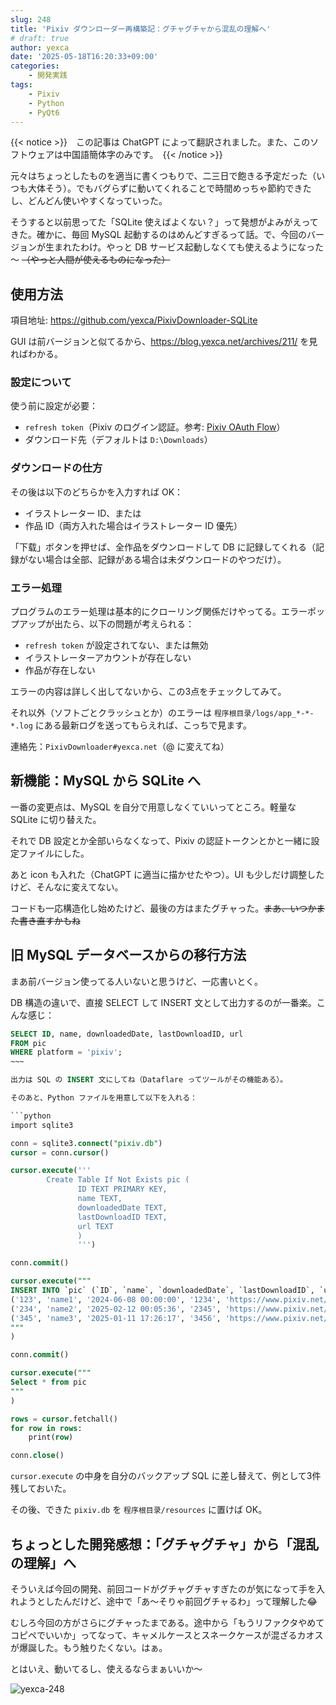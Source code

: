 ```yaml
---
slug: 248
title: 'Pixiv ダウンローダー再構築記：グチャグチャから混乱の理解へ'
# draft: true
author: yexca
date: '2025-05-18T16:20:33+09:00'
categories:
    - 開発実践
tags:
    - Pixiv
    - Python
    - PyQt6
---
```


{{< notice >}}　この記事は ChatGPT によって翻訳されました。また、このソフトウェアは中国語簡体字のみです。　{{< /notice >}}

元々はちょっとしたものを適当に書くつもりで、二三日で飽きる予定だった（いつも大体そう）。でもバグらずに動いてくれることで時間めっちゃ節約できたし、どんどん使いやすくなっていった。

そうすると以前思ってた「SQLite 使えばよくない？」って発想がよみがえってきた。確かに、毎回 MySQL 起動するのはめんどすぎるって話。で、今回のバージョンが生まれたわけ。やっと DB サービス起動しなくても使えるようになった～ ~~（やっと人間が使えるものになった）~~

## 使用方法

項目地址: <https://github.com/yexca/PixivDownloader-SQLite>

GUI は前バージョンと似てるから、<https://blog.yexca.net/archives/211/> を見ればわかる。

### 設定について

使う前に設定が必要：

- `refresh token`（Pixiv のログイン認証。参考: [Pixiv OAuth Flow](https://gist.github.com/ZipFile/c9ebedb224406f4f11845ab700124362)）
- ダウンロード先（デフォルトは `D:\Downloads`）

### ダウンロードの仕方

その後は以下のどちらかを入力すれば OK：

- イラストレーター ID、または
- 作品 ID（両方入れた場合はイラストレーター ID 優先）

「下载」ボタンを押せば、全作品をダウンロードして DB に記録してくれる（記録がない場合は全部、記録がある場合は未ダウンロードのやつだけ）。

### エラー処理

プログラムのエラー処理は基本的にクローリング関係だけやってる。エラーポップアップが出たら、以下の問題が考えられる：

- `refresh token` が設定されてない、または無効
- イラストレーターアカウントが存在しない
- 作品が存在しない

エラーの内容は詳しく出してないから、この3点をチェックしてみて。

それ以外（ソフトごとクラッシュとか）のエラーは `程序根目录/logs/app_*-*-*.log` にある最新ログを送ってもらえれば、こっちで見ます。

連絡先：`PixivDownloader#yexca.net`（@ に変えてね）

## 新機能：MySQL から SQLite へ

一番の変更点は、MySQL を自分で用意しなくていいってところ。軽量な SQLite に切り替えた。

それで DB 設定とか全部いらなくなって、Pixiv の認証トークンとかと一緒に設定ファイルにした。

あと icon も入れた（ChatGPT に適当に描かせたやつ）。UI も少しだけ調整したけど、そんなに変えてない。

コードも一応構造化し始めたけど、最後の方はまたグチャった。~~まあ、いつかまた書き直すかもね~~

## 旧 MySQL データベースからの移行方法

まあ前バージョン使ってる人いないと思うけど、一応書いとく。

DB 構造の違いで、直接 SELECT して INSERT 文として出力するのが一番楽。こんな感じ：

```sql
SELECT ID, name, downloadedDate, lastDownloadID, url
FROM pic 
WHERE platform = 'pixiv';
~~~

出力は SQL の INSERT 文にしてね（Dataflare ってツールがその機能ある）。

そのあと、Python ファイルを用意して以下を入れる：

```python
import sqlite3

conn = sqlite3.connect("pixiv.db")
cursor = conn.cursor()

cursor.execute('''
        Create Table If Not Exists pic (
               ID TEXT PRIMARY KEY,
               name TEXT,
               downloadedDate TEXT,
               lastDownloadID TEXT,
               url TEXT
               )               
               ''')

conn.commit()

cursor.execute("""
INSERT INTO `pic` (`ID`, `name`, `downloadedDate`, `lastDownloadID`, `url`) VALUES
('123', 'name1', '2024-06-08 00:00:00', '1234', 'https://www.pixiv.net/users/123'),
('234', 'name2', '2025-02-12 00:05:36', '2345', 'https://www.pixiv.net/users/234'),
('345', 'name3', '2025-01-11 17:26:17', '3456', 'https://www.pixiv.net/users/345');
"""
)

conn.commit()

cursor.execute("""
Select * from pic
"""
)

rows = cursor.fetchall()
for row in rows:
    print(row)

conn.close()
```

`cursor.execute` の中身を自分のバックアップ SQL に差し替えて、例として3件残しておいた。

その後、できた `pixiv.db` を `程序根目录/resources` に置けば OK。

## ちょっとした開発感想：「グチャグチャ」から「混乱の理解」へ

そういえば今回の開発、前回コードがグチャグチャすぎたのが気になって手を入れようとしたんだけど、途中で「あ～そりゃ前回グチャるわ」って理解した😂

むしろ今回の方がさらにグチャったまである。途中から「もうリファクタやめてコピペでいいか」ってなって、キャメルケースとスネークケースが混ざるカオスが爆誕した。もう触りたくない。はぁ。

とはいえ、動いてるし、使えるならまぁいいか～

![yexca-248](https://count.getloli.com/@yexca-248)
